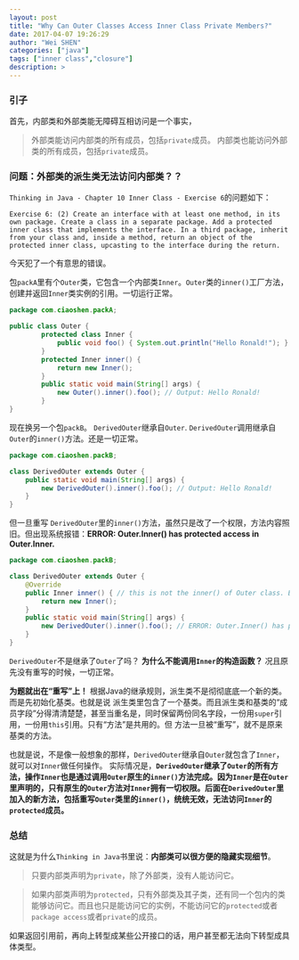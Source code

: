 ```yaml
---
layout: post
title: "Why Can Outer Classes Access Inner Class Private Members?"
date: 2017-04-07 19:26:29
author: "Wei SHEN"
categories: ["java"]
tags: ["inner class","closure"]
description: >
---
```


### 引子
首先，内部类和外部类能无障碍互相访问是一个事实，
> 外部类能访问内部类的所有成员，包括`private`成员。
> 内部类也能访问外部类的所有成员，包括`private`成员。


### 问题：外部类的派生类无法访问内部类？？
`Thinking in Java - Chapter 10 Inner Class - Exercise 6`的问题如下：
```
Exercise 6: (2) Create an interface with at least one method, in its own package. Create a class in a separate package. Add a protected inner class that implements the interface. In a third package, inherit from your class and, inside a method, return an object of the protected inner class, upcasting to the interface during the return.
```

今天犯了一个有意思的错误。

包`packA`里有个`Outer`类，它包含一个内部类`Inner`。`Outer`类的`inner()`工厂方法，创建并返回`Inner`类实例的引用。一切运行正常。
```java
package com.ciaoshen.packA;

public class Outer {
        protected class Inner {
            public void foo() { System.out.println("Hello Ronald!"); }
        }
        protected Inner inner() {
            return new Inner();
        }
        public static void main(String[] args) {
            new Outer().inner().foo(); // Output: Hello Ronald!
        }
}
```

现在换另一个包`packB`。 `DerivedOuter`继承自`Outer`. `DerivedOuter`调用继承自`Outer`的`inner()`方法。还是一切正常。

```java
package com.ciaoshen.packB;

class DerivedOuter extends Outer {
    public static void main(String[] args) {
        new DerivedOuter().inner().foo(); // Output: Hello Ronald!
    }
}
```

但一旦重写 `DerivedOuter`里的`inner()`方法，虽然只是改了一个权限，方法内容照旧。但出现系统报错：**ERROR: Outer.Inner() has protected access in Outer.Inner.**
```java
package com.ciaoshen.packB;

class DerivedOuter extends Outer {
    @Override
    public Inner inner() { // this is not the inner() of Outer class. BOOM!
        return new Inner();
    }
    public static void main(String[] args) {
        new DerivedOuter().inner().foo(); // ERROR: Outer.Inner() has protected access in Outer.Inner
    }
}
```
`DerivedOuter`不是继承了`Outer`了吗？ **为什么不能调用`Inner`的构造函数？** 况且原先没有重写的时候，一切正常。

**为题就出在“重写”上！** 根据Java的继承规则，派生类不是彻彻底底一个新的类。而是先初始化基类。也就是说 派生类里包含了一个基类。而且派生类和基类的“成员字段”分得清清楚楚，甚至当重名是，同时保留两份同名字段，一份用`super`引用，一份用`this`引用。只有“方法”是共用的。但 方法一旦被“重写”，就不是原来基类的方法。

也就是说，不是像一般想象的那样，`DerivedOuter`继承自`Outer`就包含了`Inner`，就可以对`Inner`做任何操作。 实际情况是，**`DerivedOuter`继承了`Outer`的所有方法，操作`Inner`也是通过调用`Outer`原生的`inner()`方法完成。因为`Inner`是在`Outer`里声明的，只有原生的`Outer`方法对`Inner`拥有一切权限。后面在`DerivedOuter`里加入的新方法，包括重写`Outer`类里的`inner()`，统统无效，无法访问`Inner`的`protected`成员。**

### 总结
这就是为什么`Thinking in Java`书里说：**内部类可以很方便的隐藏实现细节**。

> 只要内部类声明为`private`，除了外部类，没有人能访问它。

> 如果内部类声明为`protected`，只有外部类及其子类，还有同一个包内的类能够访问它。而且也只是能访问它的实例，不能访问它的`protected`或者`package access`或者`private`的成员。

如果返回引用前，再向上转型成某些公开接口的话，用户甚至都无法向下转型成具体类型。
